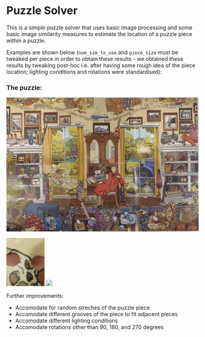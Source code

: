 # Puzzle Solver

This is a simple puzzle solver that uses basic image processing and some basic image similarity measures to estimate the location of a puzzle piece within a puzzle.

Examples are shown below (`num_sim_to_use` and `piece_size` must be tweaked per piece in order to obtain these results - we obtained these results by tweaking post-hoc i.e. after having some rough idea of the piece location; lighting conditions and rotations were standardised):

### The puzzle:
![](puzzle_pic_1.jpg)

<p float="left">
  <img src="piece_2.jpg" width="100" />
  <img src="piece_2_puzzle_.png" width="100" /> 
</p>


Further improvements:
- Accomodate for random streches of the puzzle piece
- Accomodate different grooves of the piece to fit adjacent pieces
- Accomodate different lighting conditions
- Accomodate rotations other than 90, 180, and 270 degrees
